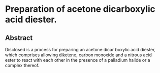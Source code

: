 # Preparation of acetone dicarboxylic acid diester.

## Abstract
Disclosed is a process for preparing an acetone dicar boxylic acid diester, which comprises allowing diketene, carbon monoxide and a nitrous acid ester to react with each other in the presence of a palladium halide or a complex thereof.